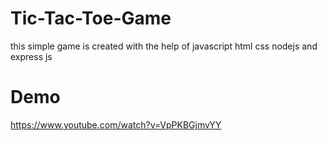 # Tic-Tac-Toe-Game
this simple game is created with the help of javascript html css nodejs and express js

# Demo
https://www.youtube.com/watch?v=VpPKBGjmvYY

